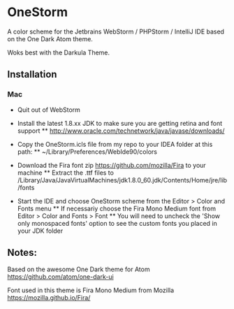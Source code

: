 # OneStorm
A color scheme for the Jetbrains WebStorm / PHPStorm / IntelliJ IDE based on the One Dark Atom theme.

Woks best with the Darkula Theme.

## Installation

### Mac

* Quit out of WebStorm

* Install the latest 1.8.xx JDK to make sure you are getting retina and font support
** http://www.oracle.com/technetwork/java/javase/downloads/

* Copy the OneStorm.icls file from my repo to your IDEA folder at this path:
** ~/Library/Preferences/WebIde90/colors

* Download the Fira font zip https://github.com/mozilla/Fira to your machine
** Extract the .ttf files to /Library/Java/JavaVirtualMachines/jdk1.8.0_60.jdk/Contents/Home/jre/lib/fonts

* Start the IDE and choose OneStorm scheme from the Editor > Color and Fonts menu
** If necessariy choose the Fira Mono Medium font from Editor > Color and Fonts > Font
** You will need to uncheck the 'Show only monospaced fonts' option to see the custom fonts you placed in your JDK folder

## Notes:

Based on the awesome One Dark theme for Atom https://github.com/atom/one-dark-ui

Font used in this theme is Fira Mono Medium from Mozilla https://mozilla.github.io/Fira/

